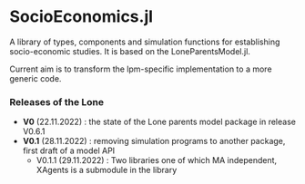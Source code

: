 # SocioEconomics.jl 

A library of types, components and simulation functions for establishing socio-economic studies. It is based on the LoneParentsModel.jl. 

Current aim is to transform the lpm-specific implementation to a more generic code. 

### Releases of the Lone 
- **V0**     (22.11.2022) : the state of the Lone parents model package in release V0.6.1
- **V0.1**  (28.11.2022) : removing simulation programs to another package, first draft of a model API 
   - V0.1.1 (29.11.2022) : Two libraries one of which MA independent, XAgents is a submodule in the library   
